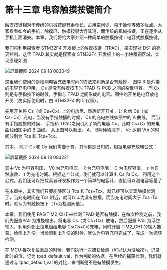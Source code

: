 # 第十三章 电容触摸按键简介

触摸按键相对于传统的机械按键有寿命长、占用空间少、易于操作等诸多优点。大家看看如今的手机，触摸屏、触摸按键大行其道，而传统的机械按键，正在逐步从手机上面消失。本章，我们将给大家介绍一种简单的触摸按键：电容式触摸按键。

我们将利用探索者 STM32F4 开发板上的触摸按键（TPAD），来实现对 DS1 的亮灭控制。这里 TPAD 其实就是探索者 STM32F4 开发板上的一小块覆铜区域，实现原理如图

![屏幕截图 2024 09 18 083049](https://img.picgo.net/2024/09/18/-2024-09-18-083049ab38d6060c965faf.png)

这里我们使用的是检测电容充放电时间的方法来判断是否有触摸， 图中 R 是外接的电容充电电阻， Cs 是没有触摸按下时 TPAD 与 PCB 之间的杂散电容。 而 Cx 则是有手指按下的时候，手指与 TPAD 之间形成的电容。图中的开关是电容放电开关（由实际使用时，由 STM32F4 的IO 代替）。

先用开关将 Cs（或 Cs+Cx）上的电放尽，然后断开开关，让 R 给 Cs（或 Cs+Cx）充电，当没有手指触摸的时候， Cs 的充电曲线如图中的 A 曲线。 而当有手指触摸的时候， 手指和 TPAD之间引入了新的电容 Cx，此时 Cs+Cx 的充电曲线如图中的 B 曲线。 从上图可以看出， A、 B两种情况下， Vc 达到 Vth 的时间分别为 Tcs 和 Tcs+Tcx。

其中， 除了 Cs 和 Cx 我们需要计算，其他都是已知的，根据电容充放电公式：

![屏幕截图 2024 09 18 083221](https://img.picgo.net/2024/09/18/-2024-09-18-08322163e9da447067fc21.png)

其中 Vc 为电容电压， V0 为充电电压， R 为充电电阻， C 为电容容值， e 为自然底数， t 为充电时间。根据这个公式，我们就可以计算出 Cs 和 Cx。 利用这个公式，我们还可以把探索者开发板作为一个简单的电容计，直接可以测电容容量了

在本章中，其实我们只要能够区分 Tcs 和 Tcs+Tcx，就已经可以实现触摸检测了，当充电时间在 Tcs 附近，就可以认为没有触摸，而当充电时间大于 Tcs+Tx 时，就认为有触摸按下（Tx为检测阀值）。

本章，我们使用 PA5(TIM2_CH1)来检测 TPAD 是否有触摸，在每次检测之前，我们先配置PA5 为推挽输出，将电容 Cs（或 Cs+Cx）放电，然后配置 PA5 为浮空输入，利用外部上拉电阻给电容 Cs(Cs+Cx)充电，同时开启 TIM2_CH1 的输入捕获，检测上升沿，当检测到上升沿的时候，就认为电容充电完成了，完成一次捕获检测。

在 MCU 每次复位重启的时候，我们执行一次捕获检测（可以认为没触摸），记录此时的值，记为 tpad_default_val，作为判断的依据。在后续的捕获检测，我们就通过与 tpad_default_val 的对比，来判断是不是有触摸发生。

